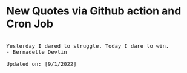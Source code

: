 # New Quotes via Github action and Cron Job

<pre>
<!-- #quote -->
Yesterday I dared to struggle. Today I dare to win.
- Bernadette Devlin

Updated on: [9/1/2022]
<!-- #quoteEnd -->
</pre>
